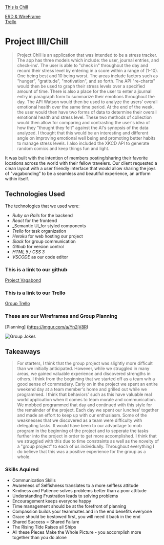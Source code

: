 

[This is Chill](https://project4-chill-app.herokuapp.com/)

[ERD & WireFrame](https://imgur.com/a/ly5k7Ki)
<br>
[Trello](https://trello.com/b/vDadP0wO/project-chi)


# Project IIII/Chill


> Project Chill is an application that was intended to be a stress tracker. The app has three models which include: the user, journal entries, and check-ins'. The user is able to "check in" throughout the day and record their stress level by entering in a score within a range of (1-10). One being best and 10 being worst. The areas include factors such as "hunger", "gratitude", "motivation", and so forth. The API "re-charts" would then be used to graph their stress levels over a specified amount of time. There is also a place for the user to enter a journal entry in paragraph form to summarize their emotions throughout the day. The API Watson would then be used to analyze the users' overall emotional health over the same time period. At the end of the week, the user would then have two forms of data to determine their overall emotional health and stress level. These two methods of collection would then allow for comparing and contrasting the user's idea of how they "thought they felt" against the AI's synopsis of the data analyzed. I thought that this would be an interesting and different angle on improving emotional well being and promoting better habits to manage stress levels. I also included the XKCD API to generate random comics and keep things fun and light.



 It was built with the intention of members posting/sharing their favorite locations across the world with their fellow travelers. Our client requested a clean layout with a user friendly interface that would allow sharing the joys of "vagabonding" to be a seamless and beautiful experience, an artform within itself. 

## Technologies Used 

The technologies that we used were:

* _Ruby on Rails_ for the backend 
* _React_ for the frontend 
* _Semantic UI_for styled components
* _Trello_ for task organization 
* _Heroku_ for web hosting our project 
* _Slack_ for group communication 
* _Github_ for version control  
* _HTML 5 / CSS 3_
* _VSCODE_ as our code editor 

### This is a link to our github 

[Project Vagabond](https://github.com/benwill777/group_project_vagabond)

### This is a link to our Trello 

[Group Trello](https://trello.com/b/okpAerLB/project-vagabond)

### These are our Wireframes and Group Planning 

[Planning]
(https://imgur.com/a/Yn2jV8R)

![Group Jokes](https://i.imgur.com/bvGUWCX.png)

## Takeaways 
 
 > For starters, I think that the group project was slightly more difficult than we initially anticipated. However, while we struggled in many areas, we gained valuable experience and discovered strengths in others. I think from the beginning that we started off as a team wih a good sense of commradery. Early on in the project we spent an entire weekend day at a team member's home and grilled out while we programmed. I think that behaviors' such as this have valuable real world application when it comes to team morale and communication. We mobbed programmed that day and continued with this style for the remainder of the project. Each day we spent our lunches' together and made an effort to keep up with our enthusiasm. 
 > Some of the weaknesses that we discovered as a team were difficulty with delegating tasks. It would have been to our advantage to mob program in the beginning of the project and to seperate the tasks further into the project in order to get more accomplished. I think that we struggled with this due to time constraints as well as the novelty of a "group project" to each of us individually. 
 > Throughout everything I do believe that this was a positive experience for the group as a whole. 


### Skills Aquired

+ Communication Skills
+ Awareness of Selfishness translates to a more selfless attitude 
+ Kindness and Patience solves problems better than a poor attitude 
+ Understanding Frustration leads to solving problems
+ Encouragement keeps everyone happy 
+ Time management should be at the forefront of planning
+ Compassion builds your teammates and in the end benefits everyone 
+ Grace should be bestowed first, you will need it back in the end 
+ Shared Success = Shared Failure
+ The Rising Tide Raises all Ships
+ All these Pieces Make the Whole Picture - you accomplish more together than you do alone

